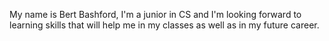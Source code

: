 My name is Bert Bashford, I'm a junior in CS and I'm looking forward to learning skills that will help me in my classes as well as in my future career.
